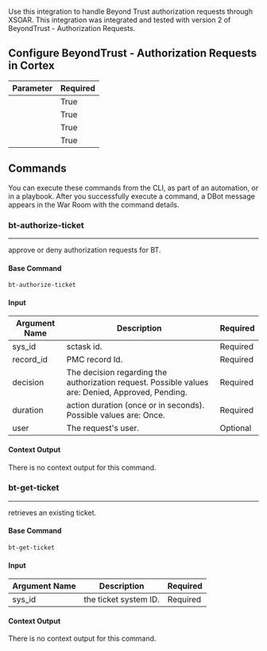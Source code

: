 Use this integration to handle Beyond Trust authorization requests through XSOAR.
This integration was integrated and tested with version 2 of BeyondTrust - Authorization Requests.

## Configure BeyondTrust - Authorization Requests in Cortex


| **Parameter** | **Required** |
| --- | --- |
|  | True |
|  | True |
|  | True |
|  | True |

## Commands

You can execute these commands from the CLI, as part of an automation, or in a playbook.
After you successfully execute a command, a DBot message appears in the War Room with the command details.

### bt-authorize-ticket

***
approve or deny authorization requests for BT.

#### Base Command

`bt-authorize-ticket`

#### Input

| **Argument Name** | **Description** | **Required** |
| --- | --- | --- |
| sys_id | sctask id. | Required | 
| record_id | PMC record Id. | Required | 
| decision | The decision regarding the authorization request. Possible values are: Denied, Approved, Pending. | Required | 
| duration | action duration (once or in seconds). Possible values are: Once. | Required | 
| user | The request's user. | Optional | 

#### Context Output

There is no context output for this command.

### bt-get-ticket

***
retrieves an existing ticket.

#### Base Command

`bt-get-ticket`

#### Input

| **Argument Name** | **Description** | **Required** |
| --- | --- | --- |
| sys_id | the ticket system ID. | Required | 

#### Context Output

There is no context output for this command.
